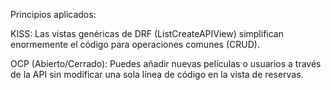 Principios aplicados:

KISS: Las vistas genéricas de DRF (ListCreateAPIView) simplifican enormemente el código para operaciones comunes (CRUD).

OCP (Abierto/Cerrado): Puedes añadir nuevas películas o usuarios a través de la API sin modificar una sola línea de código en la vista de reservas.